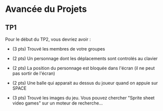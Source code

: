 # Avancée du Projets

## TP1

Pour le début du TP2, vous devriez avoir :

- (3 pts) Trouvé les membres de votre groupes

- (2 pts) Un personnage dont les déplacements sont controlés au clavier

- (2 pts) La position du personnage est bloquée dans l'écran (il ne peut pas sortir de l'écran)

- (2 pts) Une balle qui apparait au dessus du joueur quand on appuie sur SPACE

- (3 pts) Trouvé les images du jeu. Vous pouvez chercher "Sprite sheet video games" sur un moteur de recherche...
